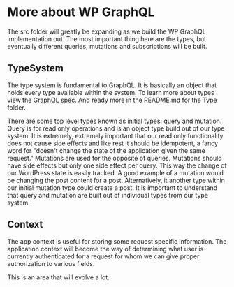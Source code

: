 # More about WP GraphQL

The src folder will greatly be expanding as we build the WP GraphQL
implementation out. The most important thing here are the types, but eventually
different queries, mutations and subscriptions will be built.

## TypeSystem

The type system is fundamental to GraphQL. It is basically an object that holds
every type available within the system. To learn more about types view the
[GraphQL spec](https://facebook.github.io/graphql/). And ready more in the
README.md for the Type folder.

There are some top level types known as initial types: query and mutation. Query
is for read only operations and is an object type build out of our type system.
It is extremely, extremely important that our read only functionality does not
cause side effects and like rest it should be idempotent, a fancy word for
"doesn't change the state of the application given the same request."
Mutations are used for the opposite of queries. Mutations should have side
effects but only one side effect per query. This way the change of our WordPress
state is easily tracked. A good example of a mutation would be changing the post
content for a post. Alternatively, it another type within our initial mutation
type could create a post. It is important to understand that query and mutation
are built out of individual types from our type system.

## Context

The app context is useful for storing some request specific information. The
application context will become the way of determining what user is currently
authenticated for a request for whom we can give proper authorization to various
fields.

This is an area that will evolve a lot.
